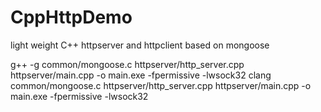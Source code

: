 # CppHttpDemo
light weight C++ httpserver and httpclient based on mongoose

g++  -g common/mongoose.c  httpserver/http_server.cpp httpserver/main.cpp -o main.exe -fpermissive -lwsock32
clang  common/mongoose.c  httpserver/http_server.cpp httpserver/main.cpp -o main.exe -fpermissive -lwsock32
 

